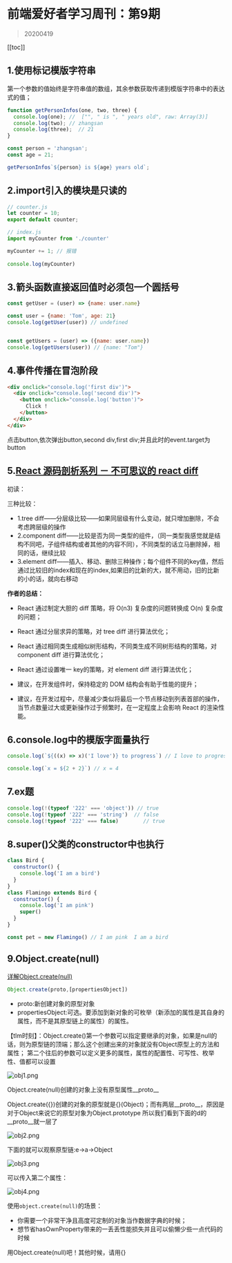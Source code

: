 # 前端爱好者学习周刊：第9期


>20200419

[[toc]]

## 1.使用标记模版字符串

第一个参数的值始终是字符串值的数组，其余参数获取传递到模版字符串中的表达式的值；

```js
function getPersonInfos(one, two, three) {
  console.log(one); //  ["", " is ", " years old", raw: Array(3)]
  console.log(two); // zhangsan
  console.log(three);  // 21
}

const person = 'zhangsan';
const age = 21;

getPersonInfos`${person} is ${age} years old`;
```

## 2.import引入的模块是只读的

```js {8}
// counter.js
let counter = 10;
export default counter;

// index.js
import myCounter from './counter'

myCounter += 1; // 报错
 
console.log(myCounter)
```

## 3.箭头函数直接返回值时必须包一个圆括号

```js
const getUser = (user) => {name: user.name}

const user = {name: 'Tom', age: 21}
console.log(getUser(user)) // undefined


const getUsers = (user) => ({name: user.name})
console.log(getUsers(user)) // {name: "Tom"}

```

## 4.事件传播在冒泡阶段

```html
<div onclick="console.log('first div')">
  <div onclick="console.log('second div')">
    <button onclick="console.log('button')">
      Click !
    </button>
  </div>
</div>
```

点击button,依次弹出button,second div,first div;并且此时的event.target为button

## 5.[React 源码剖析系列 － 不可思议的 react diff](https://www.jianshu.com/p/bb057ee6ccc4)

初读：

三种比较：

* 1.tree diff——分层级比较——如果同层级有什么变动，就只增加删除，不会考虑跨层级的操作
* 2.component diff——比较是否为同一类型的组件，（同一类型我感觉就是结构不同吧，子组件结构或者其他的内容不同），不同类型的话立马删除掉，相同的话，继续比较
* 3.element diff——插入、移动、删除三种操作；每个组件不同的key值，然后通过比较旧的index和现在的index,如果旧的比新的大，就不用动，旧的比新的小的话，就向右移动

**作者的总结：**

* React 通过制定大胆的 diff 策略，将 O(n3) 复杂度的问题转换成 O(n) 复杂度的问题；

* React 通过分层求异的策略，对 tree diff 进行算法优化；

* React 通过相同类生成相似树形结构，不同类生成不同树形结构的策略，对 component diff 进行算法优化；

* React 通过设置唯一 key的策略，对 element diff 进行算法优化；

* 建议，在开发组件时，保持稳定的 DOM 结构会有助于性能的提升；

* 建议，在开发过程中，尽量减少类似将最后一个节点移动到列表首部的操作，当节点数量过大或更新操作过于频繁时，在一定程度上会影响 React 的渲染性能。

## 6.console.log中的模版字面量执行

```js
console.log(`${((x) => x)('I love')} to progress`) // I love to progress

console.log(`x = ${2 + 2}`) // x = 4
```

## 7.ex题

```js
console.log(!(typeof '222' === 'object')) // true
console.log(!typeof '222' === 'string')	 // false
console.log(!typeof '222' === false)		// true
```

## 8.super()父类的constructor中也执行

```js
class Bird {
  constructor() {
    console.log('I am a bird')
  }
}
class Flamingo extends Bird {
  constructor() {
    console.log('I am pink')
    super()
  }
}

const pet = new Flamingo() // I am pink  I am a bird
```

## 9.Object.create(null)

[详解Object.create(null)](https://juejin.im/post/5acd8ced6fb9a028d444ee4e)

```js
Object.create(proto,[propertiesObject])
```

* proto:新创建对象的原型对象
* propertiesObject:可选。要添加到新对象的可枚举（新添加的属性是其自身的属性，而不是其原型链上的属性）的属性。

【tlm时刻】：Object.create()第一个参数可以指定要继承的对象，如果是null的话，则为原型链的顶端；那么这个创建出来的对象就没有Object原型上的方法和属性；
第二个往后的参数可以定义更多的属性，属性的配置性、可写性、枚举性、值都可以设置


![obj1.png](https://i.loli.net/2020/04/22/MYPyE2DoItTljrk.png)


<text-colorful color="red" bgColor="yellow">Object.create(null)创建的对象上没有原型属性__proto__</text-colorful>

<text-colorful color="red" bgColor="yellow">Object.create({})创建的对象的原型就是{}(Object)；而有两层__proto__，原因是对于Object来说它的原型对象为Object.prototype 所以我们看到下面的d的__proto__就一层了</text-colorful>

![obj2.png](https://i.loli.net/2020/04/22/H9vD3Ba85EXunGZ.png)


<text-colorful color="red" bgColor="yellow">下面的就可以观察原型链:e->a->Object</text-colorful>

![obj3.png](https://i.loli.net/2020/04/22/rlX6LGBK9DZotSN.png)

<text-colorful color="red" bgColor="yellow">可以传入第二个属性：</text-colorful>

![obj4.png](https://i.loli.net/2020/04/22/xqL8FdvGMjwcZSr.png)

使用`object.create(null)`的场景：

* 你需要一个非常干净且高度可定制的对象当作数据字典的时候；
* 想节省hasOwnProperty带来的一丢丢性能损失并且可以偷懒少些一点代码的时候

用Object.create(null)吧！其他时候，请用{}


